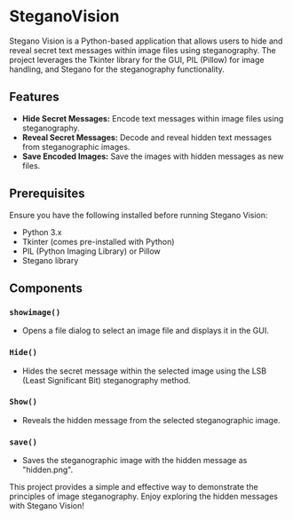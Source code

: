 # SteganoVision

Stegano Vision is a Python-based application that allows users to hide and reveal secret text messages within image files using steganography. The project leverages the Tkinter library for the GUI, PIL (Pillow) for image handling, and Stegano for the steganography functionality.

## Features

- **Hide Secret Messages:** Encode text messages within image files using steganography.
- **Reveal Secret Messages:** Decode and reveal hidden text messages from steganographic images.
- **Save Encoded Images:** Save the images with hidden messages as new files.

## Prerequisites

Ensure you have the following installed before running Stegano Vision:

- Python 3.x
- Tkinter (comes pre-installed with Python)
- PIL (Python Imaging Library) or Pillow
- Stegano library

## Components

### `showimage()`
- Opens a file dialog to select an image file and displays it in the GUI.

### `Hide()`
- Hides the secret message within the selected image using the LSB (Least Significant Bit) steganography method.

### `Show()`
- Reveals the hidden message from the selected steganographic image.

### `save()`
- Saves the steganographic image with the hidden message as "hidden.png".

 This project provides a simple and effective way to demonstrate the principles of image steganography. Enjoy exploring the hidden messages with Stegano Vision!
